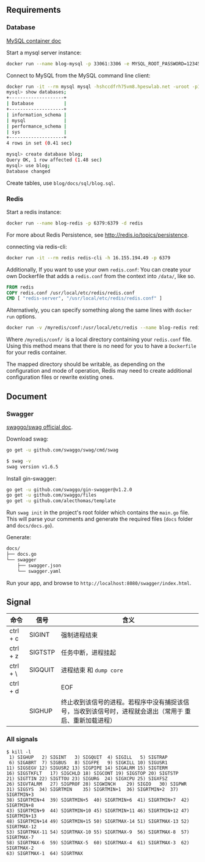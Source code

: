 ## Requirements

### Database

[MySQL container doc](https://hub.docker.com/_/mysql)

Start a mysql server instance:

```bash
docker run --name blog-mysql -p 33061:3306 -e MYSQL_ROOT_PASSWORD=123456 -d mysql
```

Connect to MySQL from the MySQL command line client:

```bash
docker run -it --rm mysql mysql -hshccdfrh75vm8.hpeswlab.net -uroot -p123456 -P 33061
mysql> show databases;
+--------------------+
| Database           |
+--------------------+
| information_schema |
| mysql              |
| performance_schema |
| sys                |
+--------------------+
4 rows in set (0.41 sec)

mysql> create database blog;
Query OK, 1 row affected (1.48 sec)
mysql> use blog;
Database changed

```

Create tables, use `blog/docs/sql/blog.sql`.

### Redis

Start a redis instance:
```bash
docker run --name blog-redis -p 6379:6379 -d redis
```

For more about Redis Persistence, see <http://redis.io/topics/persistence>.

connecting via redis-cli:
```bash
docker run -it --rm redis redis-cli -h 16.155.194.49 -p 6379
```

Additionally, If you want to use your own `redis.conf`:
You can create your own Dockerfile that adds a `redis.conf` from the context into `/data/`, like so.
```dockerfile
FROM redis
COPY redis.conf /usr/local/etc/redis/redis.conf
CMD [ "redis-server", "/usr/local/etc/redis/redis.conf" ]
```

Alternatively, you can specify something along the same lines with `docker run` options.
```bash
docker run -v /myredis/conf:/usr/local/etc/redis --name blog-redis redis redis-server /usr/local/etc/redis/redis.conf
```
 
Where `/myredis/conf/ `is a local directory containing your `redis.conf` file. Using this method means that there 
is no need for you to have a `Dockerfile` for your redis container.

The mapped directory should be writable, as depending on the configuration and mode of operation, Redis may need 
to create additional configuration files or rewrite existing ones.

## Document

### Swagger

[swaggo/swag official doc](https://github.com/swaggo/swag/blob/master/README_zh-CN.md).

Download swag:
```bash
go get -u github.com/swaggo/swag/cmd/swag

$ swag -v
swag version v1.6.5
```

Install gin-swagger:
```bash
go get -u github.com/swaggo/gin-swagger@v1.2.0 
go get -u github.com/swaggo/files
go get -u github.com/alecthomas/template
```

Run `swag init` in the project's root folder which contains the `main.go` file. 
This will parse your comments and generate the required files (`docs` folder and `docs/docs.go`).

Generate: 
```bash
docs/
├── docs.go
└── swagger
    ├── swagger.json
    └── swagger.yaml
```

Run your app, and browse to `http://localhost:8080/swagger/index.html`. 

## Signal

| 命令      | 信号    | 含义                                                                                                    |
| --------- | ------- | ------------------------------------------------------------------------------------------------------- |
| ctrl + c  | SIGINT  | 强制进程结束                                                                                            |
| ctrl + z  | SIGTSTP | 任务中断，进程挂起                                                                                      |
| ctrl + \  | SIGQUIT | 进程结束 和 `dump core`                                                                                 |
| ctrl + d  |         | EOF                                                                                                     |
|           | SIGHUP  | 终止收到该信号的进程。若程序中没有捕捉该信号，当收到该信号时，进程就会退出（常用于 重启、重新加载进程） |

### All signals

```
$ kill -l
 1) SIGHUP   2) SIGINT   3) SIGQUIT  4) SIGILL   5) SIGTRAP
 6) SIGABRT  7) SIGBUS   8) SIGFPE   9) SIGKILL 10) SIGUSR1
11) SIGSEGV 12) SIGUSR2 13) SIGPIPE 14) SIGALRM 15) SIGTERM
16) SIGSTKFLT   17) SIGCHLD 18) SIGCONT 19) SIGSTOP 20) SIGTSTP
21) SIGTTIN 22) SIGTTOU 23) SIGURG  24) SIGXCPU 25) SIGXFSZ
26) SIGVTALRM   27) SIGPROF 28) SIGWINCH    29) SIGIO   30) SIGPWR
31) SIGSYS  34) SIGRTMIN    35) SIGRTMIN+1  36) SIGRTMIN+2  37) SIGRTMIN+3
38) SIGRTMIN+4  39) SIGRTMIN+5  40) SIGRTMIN+6  41) SIGRTMIN+7  42) SIGRTMIN+8
43) SIGRTMIN+9  44) SIGRTMIN+10 45) SIGRTMIN+11 46) SIGRTMIN+12 47) SIGRTMIN+13
48) SIGRTMIN+14 49) SIGRTMIN+15 50) SIGRTMAX-14 51) SIGRTMAX-13 52) SIGRTMAX-12
53) SIGRTMAX-11 54) SIGRTMAX-10 55) SIGRTMAX-9  56) SIGRTMAX-8  57) SIGRTMAX-7
58) SIGRTMAX-6  59) SIGRTMAX-5  60) SIGRTMAX-4  61) SIGRTMAX-3  62) SIGRTMAX-2
63) SIGRTMAX-1  64) SIGRTMAX
```
